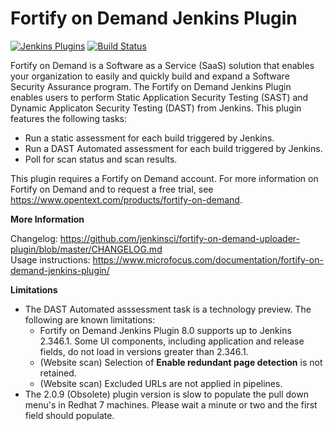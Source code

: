 # Fortify on Demand Jenkins Plugin

[![Jenkins Plugins](https://img.shields.io/jenkins/plugin/v/fortify-on-demand-uploader.svg)](https://plugins.jenkins.io/fortify-on-demand-uploader/)
[![Build Status](https://ci.jenkins.io/buildStatus/icon?job=plugins/fortify-on-demand-uploader-plugin/master)](https://ci.jenkins.io/job/plugins/job/fortify-on-demand-uploader-plugin/job/master)

Fortify on Demand is a Software as a Service (SaaS) solution that enables your organization to easily and quickly build and expand a Software Security Assurance program. The Fortify on Demand Jenkins Plugin enables users to perform Static Application Security Testing (SAST) and Dynamic Applicaton Security Testing (DAST) from Jenkins. This plugin features the following tasks:

* Run a static assessment for each build triggered by Jenkins.
* Run a DAST Automated assessment for each build triggered by Jenkins.
* Poll for scan status and scan results.

This plugin requires a Fortify on Demand account. For more information on Fortify on Demand and to request a free trial, see https://www.opentext.com/products/fortify-on-demand.

**More Information**

Changelog: https://github.com/jenkinsci/fortify-on-demand-uploader-plugin/blob/master/CHANGELOG.md  
Usage instructions: https://www.microfocus.com/documentation/fortify-on-demand-jenkins-plugin/

**Limitations**
- The DAST Automated asssessment task is a technology preview. The following are known limitations:
	- Fortify on Demand Jenkins Plugin 8.0 supports up to Jenkins 2.346.1. Some UI components, including application and release fields, do not load in versions greater than 2.346.1.
	- (Website scan) Selection of **Enable redundant page detection** is not retained.
	- (Website scan) Excluded URLs are not applied in pipelines.
- The 2.0.9 (Obsolete) plugin version is slow to populate the pull down menu's in Redhat 7 machines.  Please wait a minute or two and the first field should populate.
